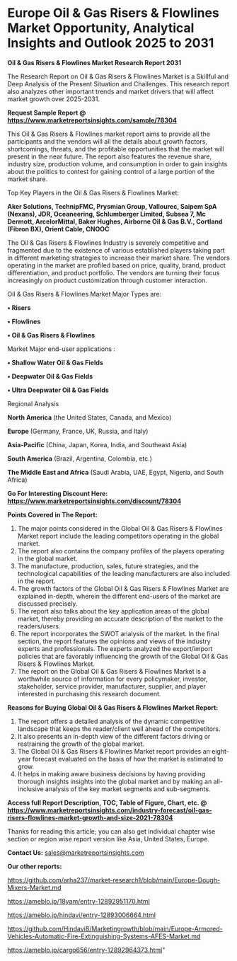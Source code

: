# Europe Oil & Gas Risers & Flowlines Market Opportunity, Analytical Insights and Outlook 2025 to 2031

<strong>Oil & Gas Risers & Flowlines Market Research Report 2031</strong>

The Research Report on Oil & Gas Risers & Flowlines Market is a Skillful and Deep Analysis of the Present Situation and Challenges. This research report also analyzes other important trends and market drivers that will affect market growth over 2025-2031.

<strong>Request Sample Report @ <a href=https://www.marketreportsinsights.com/sample/78304>https://www.marketreportsinsights.com/sample/78304</a></strong>

This Oil & Gas Risers & Flowlines market report aims to provide all the participants and the vendors will all the details about growth factors, shortcomings, threats, and the profitable opportunities that the market will present in the near future. The report also features the revenue share, industry size, production volume, and consumption in order to gain insights about the politics to contest for gaining control of a large portion of the market share.

Top Key Players in the Oil & Gas Risers & Flowlines Market:

<strong>Aker Solutions, TechnipFMC, Prysmian Group, Vallourec, Saipem SpA (Nexans), JDR, Oceaneering, Schlumberger Limited, Subsea 7, Mc Dermott, ArcelorMittal, Baker Hughes, Airborne Oil & Gas B.V., Cortland (Fibron BX), Orient Cable, CNOOC</strong>

The Oil & Gas Risers & Flowlines Industry is severely competitive and fragmented due to the existence of various established players taking part in different marketing strategies to increase their market share. The vendors operating in the market are profiled based on price, quality, brand, product differentiation, and product portfolio. The vendors are turning their focus increasingly on product customization through customer interaction.

Oil & Gas Risers & Flowlines Market Major Types are:

<strong>• Risers

• Flowlines

• Oil & Gas Risers & Flowlines</strong>

Market Major end-user applications :

<strong>• Shallow Water Oil & Gas Fields

• Deepwater Oil & Gas Fields

• Ultra Deepwater Oil & Gas Fields</strong>

Regional Analysis

</u><strong><b>North America</b></strong> (the United States, Canada, and Mexico)

<strong><b>Europe </b></strong>(Germany, France, UK, Russia, and Italy)

<strong><b>Asia-Pacific</b></strong> (China, Japan, Korea, India, and Southeast Asia)

<strong><b>South America</b></strong> (Brazil, Argentina, Colombia, etc.)

<strong><b>The Middle East and Africa</b></strong> (Saudi Arabia, UAE, Egypt, Nigeria, and South Africa)

<strong>Go For Interesting Discount Here: <a href=https://www.marketreportsinsights.com/discount/78304>https://www.marketreportsinsights.com/discount/78304</a></strong>

<strong>Points Covered in The Report:</strong>
<ol>
  <li>The major points considered in the Global Oil & Gas Risers & Flowlines Market report include the leading competitors operating in the global market.</li>
  <li>The report also contains the company profiles of the players operating in the global market.</li>
  <li>The manufacture, production, sales, future strategies, and the technological capabilities of the leading manufacturers are also included in the report.</li>
  <li>The growth factors of the Global Oil & Gas Risers & Flowlines Market are explained in-depth, wherein the different end-users of the market are discussed precisely.</li>
  <li>The report also talks about the key application areas of the global market, thereby providing an accurate description of the market to the readers/users.</li>
  <li>The report incorporates the SWOT analysis of the market. In the final section, the report features the opinions and views of the industry experts and professionals. The experts analyzed the export/import policies that are favorably influencing the growth of the Global Oil & Gas Risers & Flowlines Market.</li>
  <li>The report on the Global Oil & Gas Risers & Flowlines Market is a worthwhile source of information for every policymaker, investor, stakeholder, service provider, manufacturer, supplier, and player interested in purchasing this research document.</li>
</ol>
<strong>Reasons for Buying Global Oil & Gas Risers & Flowlines Market Report:</strong>

<ol>
  <li>The report offers a detailed analysis of the dynamic competitive landscape that keeps the reader/client well ahead of the competitors.</li>
  <li>It also presents an in-depth view of the different factors driving or restraining the growth of the global market.</li>
  <li>The Global Oil & Gas Risers & Flowlines Market report provides an eight-year forecast evaluated on the basis of how the market is estimated to grow.</li>
  <li>It helps in making aware business decisions by having providing thorough insights insights into the global market and by making an all-inclusive analysis of the key market segments and sub-segments.</li>
</ol>
<strong>Access full Report Description, TOC, Table of Figure, Chart, etc. @ <a href=https://www.marketreportsinsights.com/industry-forecast/oil-gas-risers-flowlines-market-growth-and-size-2021-78304>https://www.marketreportsinsights.com/industry-forecast/oil-gas-risers-flowlines-market-growth-and-size-2021-78304</a></strong>


Thanks for reading this article; you can also get individual chapter wise section or region wise report version like Asia, United States, Europe.

<strong>Contact Us:</strong>
sales@marketreportsinsights.com

<strong>Our other reports:</strong>

<a href=https://github.com/arha237/market-research1/blob/main/Europe-Dough-Mixers-Market.md>https://github.com/arha237/market-research1/blob/main/Europe-Dough-Mixers-Market.md</a>

<a href=https://ameblo.jp/18yam/entry-12892951170.html>https://ameblo.jp/18yam/entry-12892951170.html</a>

<a href=https://ameblo.jp/hindavi/entry-12893006664.html>https://ameblo.jp/hindavi/entry-12893006664.html</a>

<a href=https://github.com/Hindavi8/Marketingrowth/blob/main/Europe-Armored-Vehicles-Automatic-Fire-Extinguishing-Systems-AFES-Market.md>https://github.com/Hindavi8/Marketingrowth/blob/main/Europe-Armored-Vehicles-Automatic-Fire-Extinguishing-Systems-AFES-Market.md</a>

<a href=https://ameblo.jp/cargo656/entry-12892964373.html>https://ameblo.jp/cargo656/entry-12892964373.html</a>"
